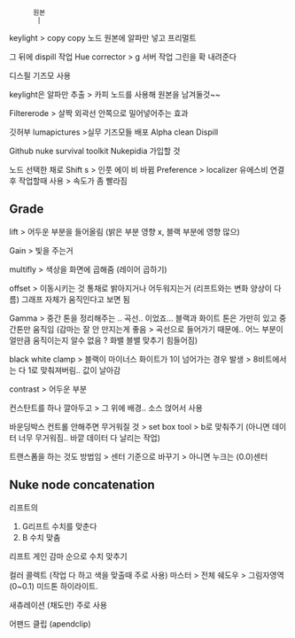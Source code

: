           원본 
           |
keylight > copy
copy 노드
원본에 알파만 넣고
프리멀트

그 뒤에 dispill 작업 
Hue corrector > g 서버 작업 그린을 확 내려준다

디스필 기즈모 사용

keylight은 알파만 추출 > 카피 노드를 사용해 원본을 남겨둘것~~

Filtererode > 살짝 외곽선 안쪽으로 밀어넣어주는 효과

깃허부 lumapictures >실무 기즈모들 배포
Alpha clean
Dispill 

Github nuke survival toolkit
Nukepidia 가입할 것

노드 선택한 채로 Shift s > 인풋 에이 비 바뀜
Preference > localizer 유에스비 연결 후 작업할때 사용 > 속도가 좀 빨라짐 

Grade
-----
lift > 어두운 부분을 들어올림 (밝은 부분 영향 x, 블랙 부분에 영향 많으)

Gain > 빛을 주는거

multifly > 색상을 화면에 곱해줌 (레이어 곱하기)

offset > 이동시키는 것 통채로 밝아지거나 어두워지는거 (리프트와는 변화 양상이 다름) 그래프 자체가 움직인다고 보면 됨

Gamma > 중간 톤을 정리해주는 .. 곡선.. 이었죠…
블랙과 화이트 톤은 가만히 있고 중간톤만 움직임 (감마는 잘 안 만지는게 좋음 > 곡선으로 들어가기 때문에.. 어느 부분이 얼만큼 움직이는지 알수 없음 ? 화밸 블밸 맞추기 힘들어짐)

black white clamp > 블랙이 마이너스 화이트가 1이 넘어가는 경우 발생 > 8비트에서는 다 1로 맞춰져버림.. 값이 날아감

contrast > 어두운 부분


컨스탄트를 하나 깔아두고 > 그 위에 배경.. 소스 얹어서 사용

바운딩박스 컨트롤 안해주면 무거워질 것 > set box tool > b로 맞춰주기 (아니면 데이터 너무 무거워짐.. 바깥 데이터 다 날리는 작업)

트랜스폼을 하는 것도 방법임 > 센터 기준으로 바꾸기 > 아니면 누크는 (0.0)센터

Nuke node concatenation 
----
리프트의
1. G리프트 수치를 맞춘다
2. B 수치 맞춤


리프트
게인
감마
순으로 수치 맞추기


컬러 콜렉트 (작업 다 하고 색을 맞출때 주로 사용)
마스터 > 전체 
쉐도우 > 그림자영역 (0~0.1) 
미드톤 
하이라이트. 

새츄레이션 (채도만) 주로 사용

어팬드 클립 (apendclip)
